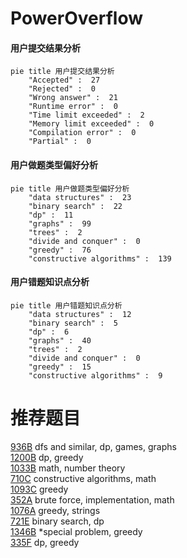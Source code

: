 # PowerOverflow

<!-- tabs:start -->



#### **用户提交结果分析**

```mermaid
pie title 用户提交结果分析
    "Accepted" :  27
    "Rejected" :  0
    "Wrong answer" :  21
    "Runtime error" :  0
    "Time limit exceeded" :  2
    "Memory limit exceeded" :  0
    "Compilation error" :  0
    "Partial" :  0
```

#### **用户做题类型偏好分析**

```mermaid
pie title 用户做题类型偏好分析
    "data structures" :  23
    "binary search" :  22
    "dp" :  11
    "graphs" :  99
    "trees" :  2
    "divide and conquer" :  0
    "greedy" :  76
    "constructive algorithms" :  139
```
#### **用户错题知识点分析**

```mermaid
pie title 用户错题知识点分析
    "data structures" :  12
    "binary search" :  5
    "dp" :  6
    "graphs" :  40
    "trees" :  2
    "divide and conquer" :  0
    "greedy" :  15
    "constructive algorithms" :  9
```



<!-- tabs:end -->
# 推荐题目
[936B](https://codeforces.com/contest/936/problem/B)		dfs and similar,
                        dp,
                        games,
                        graphs		  
[1200B](https://codeforces.com/contest/1200/problem/B)		dp,
                        greedy		  
[1033B](https://codeforces.com/contest/1033/problem/B)		math,
                        number theory		  
[710C](https://codeforces.com/contest/710/problem/C)		constructive algorithms,
                        math		  
[1093C](https://codeforces.com/contest/1093/problem/C)		greedy		  
[352A](https://codeforces.com/contest/352/problem/A)		brute force,
                        implementation,
                        math		  
[1076A](https://codeforces.com/contest/1076/problem/A)		greedy,
                        strings		  
[721E](https://codeforces.com/contest/721/problem/E)		binary search,
                        dp		  
[1346B](https://codeforces.com/contest/1346/problem/B)		*special problem,
                        greedy		  
[335F](https://codeforces.com/contest/335/problem/F)		dp,
                        greedy		  
